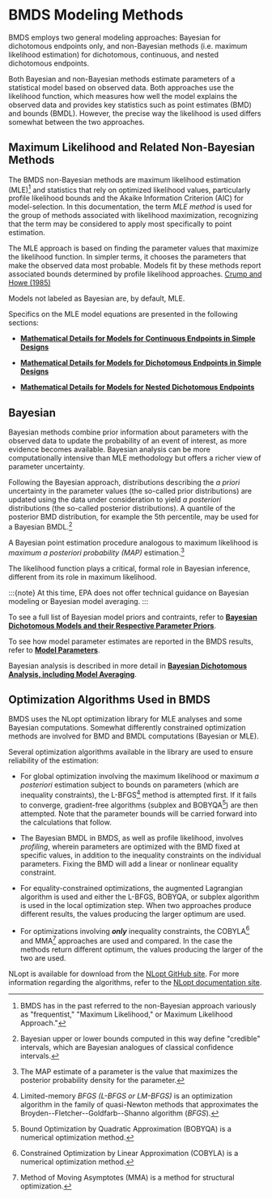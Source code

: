 # BMDS Modeling Methods

BMDS employs two general modeling approaches: Bayesian for dichotomous
endpoints only, and non-Bayesian methods (i.e. maximum likelihood estimation)
for dichotomous, continuous, and nested dichotomous endpoints.

Both Bayesian and non-Bayesian methods estimate parameters of a
statistical model based on observed data. Both approaches use the
likelihood function, which measures how well the model explains the
observed data and provides key statistics such as point estimates (BMD)
and bounds (BMDL). However, the precise way the likelihood is used
differs somewhat between the two approaches.

## Maximum Likelihood and Related Non-Bayesian Methods

The BMDS non-Bayesian methods are maximum likelihood estimation (MLE)[^1]
and statistics that rely on optimized likelihood values, particularly
profile likelihood bounds and the Akaike Information Criterion (AIC) for
model-selection. In this documentation, the term *MLE method* is used
for the group of methods associated with likelihood maximization,
recognizing that the term may be considered to apply most specifically
to point estimation.

[^1]: BMDS has in the past referred to the non-Bayesian approach variously as "frequentist," "Maximum Likelihood," or Maximum Likelihood Approach."

The MLE approach is based on finding the parameter values that maximize
the likelihood function. In simpler terms, it chooses the parameters
that make the observed data most probable. Models fit by these methods
report associated bounds determined by profile likelihood
approaches. [Crump and Howe (1985)](https://hero.epa.gov/hero/index.cfm/reference/details/reference_id/3198)

Models not labeled as Bayesian are, by default, MLE.

Specifics on the MLE model equations are presented in the following
sections:

-   [**Mathematical Details for Models for Continuous
    Endpoints in Simple Designs**](./continuous.md#mathematical-details-for-models-for-continuous-endpoints-in-simple-designs)

-   [**Mathematical Details for Models for Dichotomous
    Endpoints in Simple Designs**](./dichotomous.md#mathematical-details-for-models-for-dichotomous-endpoints-in-simple-designs)

-   [**Mathematical Details for Models for Nested
    Dichotomous Endpoints**](./nested-dichotomous.md#mathematical-details-for-models-for-nested-dichotomous-endpoints)

## Bayesian

Bayesian methods combine prior information about parameters with the
observed data to update the probability of an event of interest, as more
evidence becomes available. Bayesian analysis can be more
computationally intensive than MLE methodology but offers a richer view
of parameter uncertainty.

Following the Bayesian approach, distributions describing the *a priori*
uncertainty in the parameter values (the so-called prior distributions)
are updated using the data under consideration to yield *a posteriori*
distributions (the so-called posterior distributions). A quantile of the
posterior BMD distribution, for example the 5th percentile, may be used
for a Bayesian BMDL.[^2] 

[^2]: Bayesian upper or lower bounds computed in this way define "credible" intervals, which are Bayesian analogues of classical confidence intervals.

A Bayesian point estimation procedure analogous
to maximum likelihood is *maximum* *a posteriori probability* *(MAP)*
estimation.[^3]

[^3]: The MAP estimate of a parameter is the value that maximizes the posterior probability density for the parameter.

The likelihood function plays a critical, formal role in Bayesian
inference, different from its role in maximum likelihood.

:::{note}
At this time, EPA does not offer technical guidance on
Bayesian modeling or Bayesian model averaging.
:::

To see a full list of Bayesian model priors and contraints, refer to [**Bayesian Dichotomous Models and their Respective Parameter Priors**](./bayesian-dichotomous.md#bayesian-dichotomous-models-and-their-respective-parameter-priors).

To see how model parameter estimates are reported in the BMDS results,
refer to [**Model Parameters**](./result-output-mle.md#model-parameters-table-all-endpoints).

Bayesian analysis is described in more detail in [**Bayesian
Dichotomous Analysis, including Model Averaging**](./bayesian-dichotomous.md#bayesian-dichotomous-analysis-including-model-averaging).

## Optimization Algorithms Used in BMDS

BMDS uses the NLopt optimization library for MLE analyses and some
Bayesian computations. Somewhat differently constrained optimization
methods are involved for BMD and BMDL computations (Bayesian or MLE).

Several optimization algorithms available in the library are used to
ensure reliability of the estimation:

-   For global optimization involving the maximum likelihood or maximum
    *a posteriori* estimation subject to bounds on parameters (which are
    inequality constraints), the L-BFGS[^4] method is attempted first.
    If it fails to converge, gradient-free algorithms (subplex and
    BOBYQA[^5]) are then attempted. Note that the parameter bounds will
    be carried forward into the calculations that follow.

[^4]: Limited-memory *BFGS (L-BFGS or LM-BFGS)* is an optimization algorithm in the family of quasi-Newton methods that approximates the Broyden--Fletcher--Goldfarb--Shanno algorithm (*BFGS*). 
[^5]: Bound Optimization by Quadratic Approximation (BOBYQA) is a numerical optimization method.

-   The Bayesian BMDL in BMDS, as well as profile likelihood, involves
    *profiling*, wherein parameters are optimized with the BMD fixed at
    specific values, in addition to the inequality constraints on the
    individual parameters. Fixing the BMD will add a linear or nonlinear
    equality constraint.

-   For equality-constrained optimizations, the augmented Lagrangian
    algorithm is used and either the L-BFGS, BOBYQA, or subplex
    algorithm is used in the local optimization step. When two
    approaches produce different results, the values producing the
    larger optimum are used.

-   For optimizations involving ***only*** inequality constraints, the
    COBYLA[^6] and MMA[^7] approaches are used and compared. In the
    case the methods return different optimum, the values producing the
    larger of the two are used.

[^6]: Constrained Optimization by Linear Approximation (COBYLA) is a numerical optimization method. 
[^7]: Method of Moving Asymptotes (MMA) is a method for structural optimization.

NLopt is available for download from the [NLopt GitHub
site](https://github.com/stevengj/nlopt/releases). For more information
regarding the algorithms, refer to the [NLopt documentation
site](https://nlopt.readthedocs.io/en/latest/).

